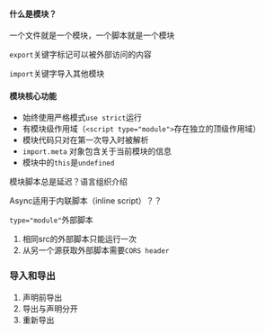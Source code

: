#### 什么是模块？

一个文件就是一个模块，一个脚本就是一个模块



`export`关键字标记可以被外部访问的内容

`import`关键字导入其他模块



#### 模块核心功能

- 始终使用严格模式`use strict`运行
- 有模块级作用域（`<script type="module">`存在独立的顶级作用域）
- 模块代码只对在第一次导入时被解析
- `import.meta` 对象包含关于当前模块的信息
- 模块中的`this`是`undefined`







模块脚本总是延迟？语言组织介绍



Async适用于内联脚本（inline script）？？



`type="module"`外部脚本

1. 相同src的外部脚本只能运行一次
2. 从另一个源获取外部脚本需要`CORS header`







### 导入和导出

1. 声明前导出
2. 导出与声明分开
3. 重新导出





































































